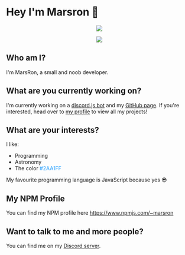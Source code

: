 # Hey I'm Marsron 👋

<p align="center">
	<a href="https://github.com/anuraghazra/github-readme-stats">
		<img align="center" src="https://github-readme-stats.vercel.app/api?username=MarsRon&show_icons=true&theme=algolia" />
	</a>
</p>

<p align="center">
	<a href="https://github.com/anuraghazra/github-readme-stats">
		<img align="center"
			src="https://github-readme-stats.vercel.app/api/top-langs/?username=MarsRon&theme=algolia" />
	</a></br>
</p>

## Who am I?

I'm MarsRon, a small and noob developer.

## What are you currently working on?

I'm currently working on a [discord.js bot](https://github.com/MarsRon/phobos) and my [GitHub page](https://marsron.github.io).
If you're interested, head over to [my profile](https://github.com/MarsRon?tab=repositories) to view all my projects!

## What are your interests?

I like:
 - Programming
 - Astronomy
 - The color <span style="color:#2AA1FF">#2AA1FF</span>

My favourite programming language is JavaScript because yes 😎

## My NPM Profile
You can find my NPM profile here https://www.npmjs.com/~marsron

## Want to talk to me and more people?
You can find me on my [Discord server](https://discord.gg/TSqw3jx).
